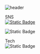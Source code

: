 ![header](https://capsule-render.vercel.app/api?type=shark&color=auto&height=300&section=header&text=Welcome%20To%20Jungle&fontSize=90)




SNS  
[![Static Badge](https://img.shields.io/badge/instagram-%23E4405F?style=for-the-badge&logo=instagram&logoColor=white)](https://google.com "google link")

![Static Badge](https://img.shields.io/badge/Gmail-%23EA4335?style=for-the-badge&logo=Gmail&logoColor=white)

Tech  
![Static Badge](https://img.shields.io/badge/springboot-%236DB33F?style=for-the-badge&logo=springboot&logoColor=white)

<!--
https://github.com/kyechan99/capsule-render

https://shields.io/badges

https://simpleicons.org/


- 🔭 I’m currently working on ...
- 🌱 I’m currently learning ...
- 👯 I’m looking to collaborate on ...
- 🤔 I’m looking for help with ...
- 💬 Ask me about ...
- 📫 How to reach me: ...
- 😄 Pronouns: ...
- ⚡ Fun fact: ...
-->
